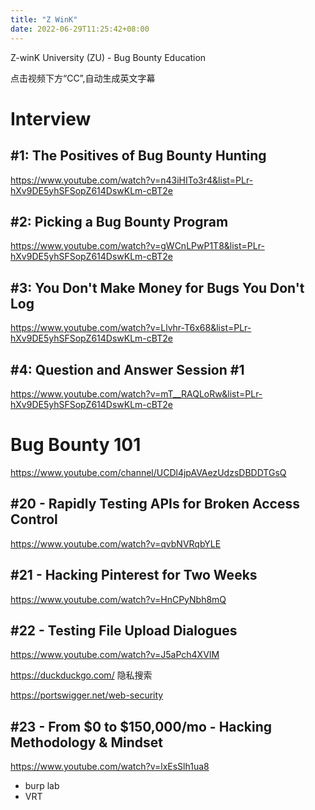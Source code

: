 ```yaml
---
title: "Z WinK"
date: 2022-06-29T11:25:42+08:00
---
```


Z-winK University (ZU) - Bug Bounty Education

点击视频下方“CC”,自动生成英文字幕

# Interview

## #1: The Positives of Bug Bounty Hunting
https://www.youtube.com/watch?v=n43iHITo3r4&list=PLr-hXv9DE5yhSFSopZ614DswKLm-cBT2e

## #2: Picking a Bug Bounty Program

https://www.youtube.com/watch?v=gWCnLPwP1T8&list=PLr-hXv9DE5yhSFSopZ614DswKLm-cBT2e

## #3: You Don't Make Money for Bugs You Don't Log

https://www.youtube.com/watch?v=Llvhr-T6x68&list=PLr-hXv9DE5yhSFSopZ614DswKLm-cBT2e

## #4: Question and Answer Session #1

https://www.youtube.com/watch?v=mT__RAQLoRw&list=PLr-hXv9DE5yhSFSopZ614DswKLm-cBT2e


# Bug Bounty 101

https://www.youtube.com/channel/UCDl4jpAVAezUdzsDBDDTGsQ

## #20 - Rapidly Testing APIs for Broken Access Control

https://www.youtube.com/watch?v=qvbNVRqbYLE

## #21 - Hacking Pinterest for Two Weeks

https://www.youtube.com/watch?v=HnCPyNbh8mQ


## #22 - Testing File Upload Dialogues

https://www.youtube.com/watch?v=J5aPch4XVIM

https://duckduckgo.com/  隐私搜索

https://portswigger.net/web-security


## #23 - From $0 to $150,000/mo - Hacking Methodology & Mindset

https://www.youtube.com/watch?v=lxEsSlh1ua8

 - burp lab
 - VRT




